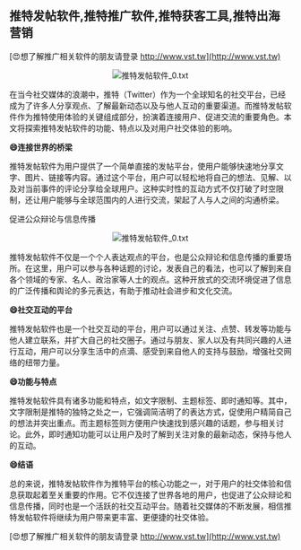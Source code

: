 ## **推特发帖软件,推特推广软件,推特获客工具,推特出海营销**

[😍想了解推广相关软件的朋友请登录 http://www.vst.tw](http://www.vst.tw)

 <center><img src="https://vst.tw/MP4/tuiguang/png/3.png" alt="推特发帖软件_0.txt"></center>

在当今社交媒体的浪潮中，推特（Twitter）作为一个全球知名的社交平台，已经成为了许多人分享观点、了解最新动态以及与他人互动的重要渠道。而推特发帖软件作为推特使用体验的关键组成部分，扮演着连接用户、促进交流的重要角色。本文将探索推特发帖软件的功能、特点以及对用户社交体验的影响。

**😄连接世界的桥梁**

推特发帖软件为用户提供了一个简单直接的发帖平台，使用户能够快速地分享文字、图片、链接等内容。通过这个平台，用户可以轻松地将自己的想法、见解、以及对当前事件的评论分享给全球用户。这种实时性的互动方式不仅打破了时空限制，还让用户能够与全球范围内的人进行交流，架起了人与人之间的沟通桥梁。

促进公众辩论与信息传播

 <center><img src="https://vst.tw/MP4/tuiguang/png/2.png" alt="推特发帖软件_0.txt"></center>

推特发帖软件不仅是一个个人表达观点的平台，也是公众辩论和信息传播的重要场所。在这里，用户可以参与各种话题的讨论，发表自己的看法，也可以了解到来自各个领域的专家、名人、政治家等人士的观点。这种开放式的交流环境促进了信息的广泛传播和舆论的多元表达，有助于推动社会进步和文化交流。

**😄社交互动的平台**

推特发帖软件也是一个社交互动的平台，用户可以通过关注、点赞、转发等功能与他人建立联系，并扩大自己的社交圈子。通过与朋友、家人以及有共同兴趣的人进行互动，用户可以分享生活中的点滴、感受到来自他人的支持与鼓励，增强社交网络的纽带力量。

**😄功能与特点**

推特发帖软件具有诸多功能和特点，如文字限制、主题标签、即时通知等。其中，文字限制是推特的独特之处之一，它强调简洁明了的表达方式，促使用户精简自己的想法并突出重点。而主题标签则方便用户快速找到感兴趣的话题，参与相关讨论。此外，即时通知功能可以让用户及时了解到关注对象的最新动态，保持与他人的互动。

**😄结语**

总的来说，推特发帖软件作为推特平台的核心功能之一，对于用户的社交体验和信息获取起着至关重要的作用。它不仅连接了世界各地的用户，也促进了公众辩论和信息传播，同时也是一个活跃的社交互动平台。随着社交媒体的不断发展，相信推特发帖软件将继续为用户带来更丰富、更便捷的社交体验。

[😍想了解推广相关软件的朋友请登录 http://www.vst.tw](http://www.vst.tw)



